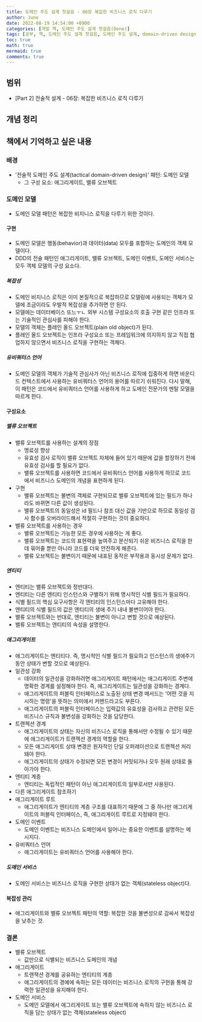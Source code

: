 ```yaml
---
title: 도메인 주도 설계 첫걸음 - 06장 복잡한 비즈니스 로직 다루기
author: June
date: 2022-08-19 14:54:00 +0900
categories: [개발 책, 도메인 주도 설계 첫걸음(Done)]
tags: [공부, 책, 도메인 주도 설계 첫걸음, 도메인 주도 설계, domain-driven design, DDD, 도메인, 비즈니스, 아키텍처, 소프트웨어 설계]
toc: true
math: true
mermaid: true
comments: true
---
```

## 범위

- [Part 2] 전술적 설계 - 06장: 복잡한 비즈니스 로직 다루기

## 개념 정리

## 책에서 기억하고 싶은 내용

### 배경

- '전술적 도메인 주도 설계(tactical domain-driven design)' 패턴: 도메인 모델
  - 그 구성 요소: 애그리게이트, 밸류 오브젝트

### 도메인 모델

- 도메인 모델 패턴은 복잡한 비지니스 로직을 다루기 위한 것이다.

#### 구현

- 도메인 모델은 행동(behavior)과 데이터(data) 모두를 포함하는 도메인의 객체 모델이다.
- DDD의 전술 패턴인 애그리게이트, 밸류 오브젝트, 도메인 이벤트, 도메인 서비스는 모두 객체 모델의 구성 요소다.

##### 복잡성

- 도메인 비지니스 로직은 이미 본질적으로 복잡하므로 모델링에 사용되는 객체가 모델에 조금이라도 우발적 복잡성을 추가하면 안 된다.
- 모델에는 데이터베이스 또느ㅜㄴ 외부 시스템 구성요소의 호출 구현 같은 인프라 또는 기술적인 관심사를 피해야 한다.
- 모델의 객체는 플레인  올드 오브젝트(plain old object)가 된다.
- 플레인 올드 오브젝트는 인프라 구성요소 또는 프레임워크에 의지하지 않고 직접 협업하지 않으면서 비즈니스 로직을 구현하는 객체다.

##### 유비쿼터스 언어

- 도메인 모델의 객체가 기술적 관심사가 아닌 비즈니스 로직에 집중하게 하면 바운디드 컨텍스트에서 사용하는 유비쿼터스 언어의 용어를 따르기 쉬워진다. 다시 말해, 이 패턴은 코드에서 유비쿼터스 언어를 사용하게 하고 도메인 전문가의 멘탈 모델을 따르게 한다.

#### 구성요소

##### 밸류 오브젝트

- 밸류 오브젝트를 사용하는 설계의 장점
  - 명료성 향상
  - 유효성 검사 로직이 밸류 오브젝트 자체에 들어 있기 때문에 값을 할장하기 전에 유효성 검사를 할 필요가 없다.
  - 밸류 오브젝트를 사용하면 코드에서 유비쿼터스 언어를 사용하게 하므로 코드에서 비즈니스 도메인의 개념을 표현하게 된다.
- 구현
  - 밸류 오브젝트는 불변의 객체로 구현되므로 밸류 오브젝트에 있는 필드가 하나라도 바뀌면 다른 값이 생성된다.
  - 밸류 오브젝트의 동일성은 id 필드나 참조 대신 값을 기반으로 하므로 동일성 검사 함수를 오버라이드해서 적절히 구현하는 것이 중요하다.
- 밸류 오브젝트를 사용하는 경우
  - 밸류 오브젝트는 가능한 모든 경우에 사용하는 게 좋다.
  - 밸류 오브젝트는 코드의 표현력을 높여주고 분산되기 쉬운 비즈니스 로직을 한데 묶어줄 뿐만 아니라 코드를 더욱 안전하게 해준다.
  - 밸류 오브젝트는 불변이기 때문에 내포된 동작은 부작용과 동시성 문제가 없다.

##### 엔티티

- 엔티티는 밸류 오브젝트와 정반대다.
- 엔티티는 다른 엔티티 인스턴스와 구별하기 위해 명시적인 식별 필드가 필요하다.
- 식별 필드의 핵심 요구사항은 각 엔티티의 인스턴스마다 고유해야 한다.
- 엔티티의 식별 필드의 값은 엔티티의 생애 주기 내내 불변이어야 한다.
- 밸류 오브젝트와는 반대로, 엔티티는 불변이 아니고 변할 것으로 예상된다.
- 밸류 오브젝트는 엔티티의 속성을 설명한다.

##### 애그리게이트

- 애그리게이트는 엔티티다. 즉, 명시적인 식별 필드가 필요하고 인스턴스의 생애주기 동안 상태가 변할 것으로 예상된다.
- 일관성 강화
  - 데이터의 일관성을 강화하려면 애그리게이트 패턴에서는 애그리게이트 주변에 명확한 경계를 설정해야 한다. 즉, 애그리게이트는 일관성을 강화하는 경계다.
  - 애그리게이트의 퍼블릭 인터페이스로 노출된 상태 변경 메서드는 '어떤 것을 지시하는 명령'을 뜻하는 의미에서 커맨드라고도 부른다.
  - 애그리게이트의 퍼블릭 인터페이스는 입력값의 유효성을 검사하고 관련된 모든 비즈니스 규칙과 불변성을 강화하는 것을 담당한다.
- 트랜젝션 경계
  - 애그리게이트의 상태는 자신의 비즈니스 로직을 통해서만 수정될 수 있기 때문에 애그리게이트가 트랜젝션 경계의 역할을 한다.
  - 모든 애그리게이트 상태 변경은 원자적인 단일 오퍼레이션으로 트랜젝션 처리돼야 한다.
  - 애그리게이트의 상태가 수정되면 모든 변경이 커밋되거나 모두 원래 상태로 돌아가야 한다.
- 엔티티 계층
  - 엔티티는 독립적인 패턴이 아닌 애그리게이트의 일부로서만 사용된다.
- 다른 애그리게이트 참조하기
- 애그리게이트 루트
  - 애그리게이트가 엔티티의 계층 구조를 대표하기 때문에 그 중 하나만 애그리게이트의 퍼블릭 인터페이스, 즉, 애그리게이트 루트로 지정돼야 한다.
- 도메인 이벤트
  - 도메인 이벤트는 비즈니스 도메인에서 일어나는 중요한 이벤트를 설명하는 메시지다.
- 유비쿼터스 언어
  - 애그리게이트는 유비쿼터스 언어를 사용해야 한다.

##### 도메인 서비스

- 도메인 서비스는 비즈니스 로직을 구현한 상태가 없는 객체(stateless object)다.

#### 복잡성 관리

- 애그리게이트와 밸류 오브젝트 패턴의 역할: 복잡한 것을 불변성으로 감싸서 복잡성을 낮추는 것.

### 결론

- 밸류 오브젝트
  - 값만으로 식별되는 비즈니스 도메인의 개념
- 애그리게이트
  - 트랜잭션 경계를 공유하는 엔티티의 계층
  - 애그리게이트의 경예에 속하는 모든 데이터는 비즈니스 로직의 구현을 통해 강력한 일관성을 유지해야 한다.
- 도메인 서비스
  - 도메인 모델에서 애그리게이트 또는 밸류 오브젝트에 속하지 않는 비즈니스 로직을 담는 상태가 없는 객체(stateless object)